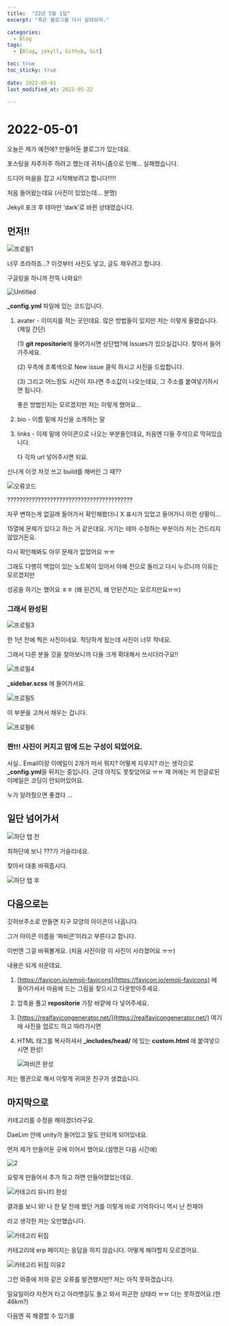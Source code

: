 ```yaml
---
title:  "22년 5월 1일"
excerpt: "죽은 블로그를 다시 살려보자."

categories:
  - Blog
tags:
  - [Blog, jekyll, Github, Git]

toc: true
toc_sticky: true
 
date: 2022-05-01
last_modified_at: 2022-05-22

---
```



# 2022-05-01

오늘은 제가 예전에? 만들어둔 블로그가 있는데요.

포스팅을 자주자주 하려고 했는데 귀차니즘으로 인해... 실패했습니다.

드디어 마음을 잡고 시작해보려고 합니다!!!!!

처음 들어왔는데요 (사진이 있었는데... 분명)

Jekyll 포크 후 테마만 ‘dark’로 바뀐 상태였습니다.

## 먼저!!

![프로필1](https://user-images.githubusercontent.com/102167336/166250365-85987a33-24ba-4edd-8858-03ea5a228976.png)

너무 초라하죠...? 이것부터 사진도 넣고, 글도 채우려고 합니다.

구글링을 하니까 잔뜩 나와요!!

![Untitled](https://user-images.githubusercontent.com/102167336/166250548-a8c4cff9-d098-426b-82aa-683c5cb8428f.png)


**_config.yml** 파일에 있는 코드입니다.

1. avater - 이미지를 적는 곳인데요. 많은 방법들이 있지만 저는 이렇게 올렸습니다.(제일 간단)
    
    (1) **git repositorie**에 들어가시면 상단탭?에 Issues가 있으실겁니다. 찾아서 들어가주세요.
    
    (2) 우측에 초록색으로 New issue 클릭 하시고 사진을 드랍합니다.
    
    (3) 그리고 어느정도 시간이 지나면 주소값이 나오는데요, 그 주소를 붙여넣기하시면 됩니다. 
    
    좋은 방법인지는 모르겠지만 저는 이렇게 했어요... 
    
2. bio - 이름 밑에 자신을 소개하는 말
3. links - 이제 밑에 아이콘으로 나오는 부분들인데요, 처음엔 다들 주석으로 막혀있습니다.
    
    다 각자 url 넣어주시면 되요. 
    

신나게 이것 저것 쓰고 build를 해버린 그 때??

![오류코드](https://user-images.githubusercontent.com/102167336/166250709-b8392c19-16a6-485c-96a6-0b0e391ea774.png)

?????????????????????????????????????????

자꾸 변하는게 없길래 들어가서 확인해봤더니 X 표시가 있었고 들어가니 이런 상황이...

15열에 문제가 있다고 하는 거 같은데요. 거기는 테마 수정하는 부분이라 저는 건드리지 않았거든요.

다시 확인해봐도 아무 문제가 없었어요 ㅠㅠ

그래도 다행히 백업이 있는 노트북이 있어서 아예 전으로 돌리고 다시 누르니까 이유는 모르겠지만

성공을 하기는 했어요 ㅎㅎ (왜 된건지, 왜 안된건지는 모르지만요ㅠㅠ)

### 그래서 완성된

![프로필3](https://user-images.githubusercontent.com/102167336/166250754-ae76aa87-74b8-48e8-965d-f332058e0d8c.png)


한 1년 전에 찍은 사진이네요. 적당하게 됬는데 사진이 너무 작네요.

그래서 다른 분들 깃을 찾아보니까 다들 크게 확대해서 쓰시더라구요!!

![프로필4](https://user-images.githubusercontent.com/102167336/166250840-0e570bf4-24a2-4dd4-83bd-816ed74821f8.png)

 **_sidebar.scss** 에 들어가서요.

![프로필5](https://user-images.githubusercontent.com/102167336/166250849-b4f9fded-8de9-479c-86e9-3fa33e134850.png)

이 부분을 고쳐서 채우는 겁니다.

![프로필6](https://user-images.githubusercontent.com/102167336/166250860-55cc0c4c-2a64-4284-bdf6-98b17df21cbe.png)

### 짠!!! 사진이 커지고 맘에 드는 구성이 되었어요.

사실.. Email이랑 이메일이 2개가 떠서 뭐지? 어떻게 지우지? 라는 생각으로 **_config.yml**을 뒤지는 중입니다. 근데 아직도 못찾았어요 ㅠㅠ 제 꺼에는 저 한글로된 이메일은 코딩이 안되어있어요.

누가 알려줬으면 좋겠다 ... 

## 일단 넘어가서

![하단 탭 전](https://user-images.githubusercontent.com/102167336/166250885-2e90faa8-d23d-4d74-9d1a-a2eae00cc829.png)

최하단에 보니 ???가 거슬리네요.

찾아서 대충 바꿔줍시다. 

![하단 탭 후](https://user-images.githubusercontent.com/102167336/166250892-b9accf2d-16a0-4579-a4c9-67acb0eeec68.png)

## 다음으로는

깃허브주소로 만들면 지구 모양의 아이콘이 나옵니다.

그거 아이콘 이름을 ‘파비콘’이라고 부른다고 합니다. 

이번엔 그걸 바꿔볼게요. (처음 사진이랑 이 사진이 사라졌어요 ㅠㅠ)

내용은 되게 쉬운데요. 

1. [https://favicon.io/emoji-favicons](https://favicon.io/emoji-favicons) 에 들어가셔서 마음에 드는 그림을 찾으시고 다운받아주세요.
2. 압축을 풀고 **repositorie** 가장 바깥에 다 넣어주세요.
3. [https://realfavicongenerator.net/](https://realfavicongenerator.net/) 여기에 사진을 업로드 하고 따라가시면
4. HTML 태그를 복사하셔서 **_includes/head/** 에 있는 **custom.html** 에 붙여넣으시면 완성!
    
   ![파비콘 완성](https://user-images.githubusercontent.com/102167336/166250950-509c89ea-292a-44d4-92a0-0a6a6fe8b3ec.png)
    

저는 펭귄으로 해서 이렇게 귀여운 친구가 생겼습니다.

## 마지막으로

카테고리를 수정을 해야겠더라구요.

DaeLim 안에 unity가 들어있고 말도 안되게 되어있네요.

먼저 제가 만들어둔 곳에 이어서 했어요.(설명은 다음 시간에) 

![2](https://user-images.githubusercontent.com/102167336/166251103-7ab10cd2-e7da-4b16-9da9-e5f95b86467b.png)

요렇게 만들어서 추가 하고 하면 만들어졌었는데요.

![카테고리 유니티 완성](https://user-images.githubusercontent.com/102167336/166251138-ed377846-52ee-4a5d-bb5e-40512ace46c0.png)

결과를 보니 와! 나 한 달 전에 했던 거를 이렇게 바로 기억하다니 역시 난 천재야

라고 생각한 저는 오만했습니다. 

![카테고리 뒤짐](https://user-images.githubusercontent.com/102167336/166251147-789fbe0c-8d2c-402d-b486-4109d460a278.png)

카테고리에 erp 페이지는 응답을 하지 않습니다. 어떻게 해야할지 모르겠어요.

![카테고리 뒤짐 이유2](https://user-images.githubusercontent.com/102167336/166251629-8dd621d5-0a98-4793-ad14-9961901b1fb2.png)


그런 와중에 저와 같은 오류를 발견했지만? 저는 아직 못하겠습니다.

일요일이라 자전거 타고 아라뱃길도 돌고 와서 피곤한 상태라 ㅠㅠ 더는 못하겠어요.(한 46km?)

다음엔 꼭 해결할 수 있기를